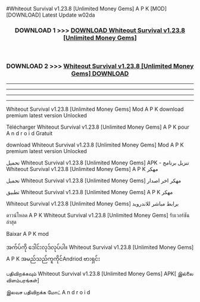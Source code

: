 #Whiteout Survival v1.23.8  [Unlimited Money Gems] A P K [MOD] [DOWNLOAD] Latest Update w02da



<div align="center">

<h3>DOWNLOAD 1 >>> <a href="https://teeasianyam.web.app?sq=Whiteout Survival v1.23.8  [Unlimited Money Gems]">DOWNLOAD Whiteout Survival v1.23.8  [Unlimited Money Gems] </a></h3><br>

<h3>DOWNLOAD 2 >>> <a href="https://teeasianyam.web.app?sq=Whiteout Survival v1.23.8  [Unlimited Money Gems] ">Whiteout Survival v1.23.8  [Unlimited Money Gems]  DOWNLOAD </a></h3>

</div>


----------------------------------------------------------

----------------------------------------------------------

----------------------------------------------------------

----------------------------------------------------------


Whiteout Survival v1.23.8  [Unlimited Money Gems]  Mod A P K download premium latest version Unlocked

Télécharger Whiteout Survival v1.23.8  [Unlimited Money Gems]  A P K pour A n d r o i d Gratuit

download Whiteout Survival v1.23.8  [Unlimited Money Gems]  Mod A P K premium latest version Unlocked

تحميل Whiteout Survival v1.23.8  [Unlimited Money Gems]  APK - تنزيل برنامج Whiteout Survival v1.23.8  [Unlimited Money Gems]  A P K مهكر

تحميل Whiteout Survival v1.23.8  [Unlimited Money Gems]  مهكر اخر اصدار

تطبيق Whiteout Survival v1.23.8  [Unlimited Money Gems]  A P K مهكر

Whiteout Survival v1.23.8  [Unlimited Money Gems]  برابط مباشر للاندرويد

ดาวน์โหลด A P K Whiteout Survival v1.23.8  [Unlimited Money Gems]  รับเวอร์ชันล่าสุด

Baixar A P K mod

အက်ပ်ကို ဒေါင်းလုဒ်လုပ်ပါ။ Whiteout Survival v1.23.8  [Unlimited Money Gems]  A P K အမည်သည်ကူကိုင်Andriod ဗားရှင်း

பதிவிறக்கவும் Whiteout Survival v1.23.8  [Unlimited Money Gems]  APK[ இல்லை விளம்பரங்கள்] 
 
இலவச பதிவிறக்க மோட் A n d r o i d



